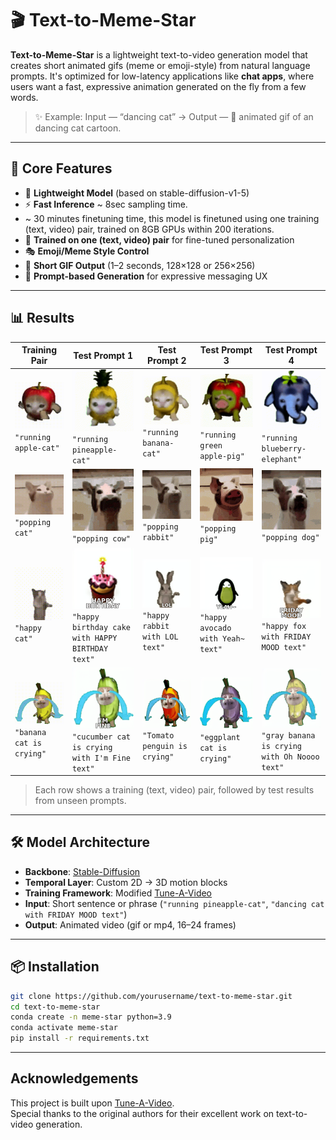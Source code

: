 # 🎬 Text-to-Meme-Star

**Text-to-Meme-Star** is a lightweight text-to-video generation model that creates short animated gifs (meme or emoji-style) from natural language prompts. It's optimized for low-latency applications like **chat apps**, where users want a fast, expressive animation generated on the fly from a few words.

> ✨ Example: Input — “dancing cat” → Output — 🤯 animated gif of an dancing cat cartoon.

---

## 🧠 Core Features


- 🐥 **Lightweight Model** (based on stable-diffusion-v1-5)
- ⚡ **Fast Inference** ~ 8sec sampling time.
- ~ 30 minutes finetuning time, this model is finetuned using one training (text, video) pair, trained on 8GB GPUs within 200 iterations.
- 🧪 **Trained on one (text, video) pair** for fine-tuned personalization
- 🎭 **Emoji/Meme Style Control** 
- 🔁 **Short GIF Output** (1–2 seconds, 128×128 or 256×256)
- 🧾 **Prompt-based Generation** for expressive messaging UX

---
## 📊 Results 

| **Training Pair** | **Test Prompt 1** | **Test Prompt 2** | **Test Prompt 3** | **Test Prompt 4** |
|-------------------|-------------------|-------------------|-------------------|-------------------|
| ![](results/cat_apple.gif)<br>`"running apple-cat"` | ![](results/running_pineapple_cat.gif)<br>`"running pineapple-cat"` | ![](results/running_banana_cat.gif)<br>`"running banana-cat"` | ![](results/running_green_apple_pig.gif)<br>`"running green apple-pig"` | ![](results/running_blueberry_elephant.gif)<br>`"running blueberry-elephant"` 
| ![](results/cat_pop.gif)<br>`"popping cat"` | ![](results/popping_cow.gif)<br>`"popping cow"` | ![](results/popping_rabbit.gif)<br>`"popping rabbit"` | ![](results/popping_pig.gif)<br>`"popping pig"` | ![](results/popping_Basenji_dog.gif)<br>`"popping dog"` |
| ![](results/cat_happy.gif)<br>`"happy cat"` | ![](results/happy_birthday_cake_with_HAPPY_BIRTHDAY_text.gif)<br>`"happy birthday cake with HAPPY BIRTHDAY text"` | ![](results/happy_rabbit_with_LOL_text.gif)<br>`"happy rabbit with LOL text"` | ![](results/happy_avocado_with_Yeah~_text.gif)<br>`"happy avocado with Yeah~ text"` | ![](results/happy_fox_with_FRIDAY_MOOD_text.gif)<br>`"happy fox with FRIDAY MOOD text"` |
| ![](results/banana_cat_is_crying.gif)<br>`"banana cat is crying"` | ![](results/cucumber_cat_is_crying_with_I'm_Fine_text.gif)<br>`"cucumber cat is crying with I'm Fine text"` | ![](results/Tomato_penguin_is_crying.gif)<br>`"Tomato penguin is crying"` | ![](results/eggplant_cat_is_crying.gif)<br>`"eggplant cat is crying"` | ![](results/gray_banana_is_crying_with_Oh_Noooo_text.gif)<br>`"gray banana is crying with Oh Noooo text"` |

> Each row shows a training (text, video) pair, followed by test results from unseen prompts.

---

## 🛠️ Model Architecture

- **Backbone**: [Stable-Diffusion](https://huggingface.co/sd-legacy/stable-diffusion-v1-5)
- **Temporal Layer**: Custom 2D → 3D motion blocks 
- **Training Framework**: Modified [Tune-A-Video](https://github.com/showlab/Tune-A-Video)
- **Input**: Short sentence or phrase (`"running pineapple-cat"`, `"dancing cat with FRIDAY MOOD text"`)
- **Output**: Animated video (gif or mp4, 16–24 frames)

---

## 📦 Installation

```bash
git clone https://github.com/yourusername/text-to-meme-star.git
cd text-to-meme-star
conda create -n meme-star python=3.9
conda activate meme-star
pip install -r requirements.txt
```
---

## Acknowledgements
This project is built upon [Tune-A-Video](https://github.com/showlab/Tune-A-Video).  
Special thanks to the original authors for their excellent work on text-to-video generation.

